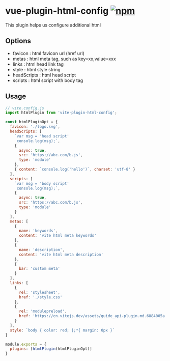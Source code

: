# vue-plugin-html-config [![npm](https://img.shields.io/npm/v/vite-plugin-html-config.svg)](https://npmjs.com/package/vite-plugin-html-config)
This plugin helps us configure additional html

## Options

- favicon : html favicon url (href url)
- metas : html meta tag, such as key=xx,value=xxx
- links : html head link tag
- style : html style string
- headScripts : html head script
- scripts : html script with body tag

## Usage

```javascript
// vite.config.js
import htmlPlugin from 'vite-plugin-html-config';

const htmlPluginOpt = {
  favicon: './logo.svg',
  headScripts: [
    `var msg = 'head script'
     console.log(msg);`,
    {
      async: true,
      src: 'https://abc.com/b.js',
      type: 'module'
    },
    { content: `console.log('hello')`, charset: 'utf-8' }
  ],
  scripts: [
    `var msg = 'body script'
     console.log(msg);`,
    {
      async: true,
      src: 'https://abc.com/b.js',
      type: 'module'
    }
  ],
  metas: [
    {
      name: 'keywords',
      content: 'vite html meta keywords'
    },
    {
      name: 'description',
      content: 'vite html meta description'
    },
    {
      bar: 'custom meta'
    }
  ],
  links: [
    {
      rel: 'stylesheet',
      href: './style.css'
    },
    {
      rel: 'modulepreload',
      href: 'https://cn.vitejs.dev/assets/guide_api-plugin.md.6884005a.lean.js'
    }
  ],
  style: `body { color: red; };*{ margin: 0px }`
}

module.exports = {
  plugins: [htmlPlugin(htmlPluginOpt)]
}

```
